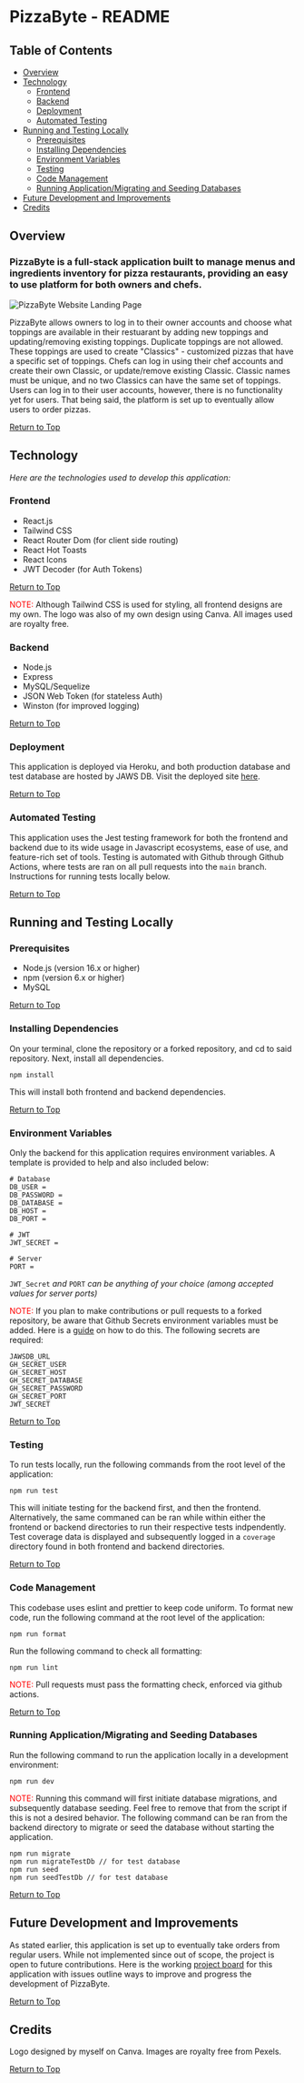 # PizzaByte - README

## Table of Contents
- [Overview](#overview)
- [Technology](#technology)
  - [Frontend](#frontend)
  - [Backend](#backend)
  - [Deployment](#deployment)
  - [Automated Testing](#automated-testing)
- [Running and Testing Locally](#running-and-testing-locally)
  - [Prerequisites](#prerequisites)
  - [Installing Dependencies](#installing-dependencies)
  - [Environment Variables](#environment-variables)
  - [Testing](#testing)
  - [Code Management](#code-management)
  - [Running Application/Migrating and Seeding Databases](#running-applicationmigrating-and-seeding-databases)
- [Future Development and Improvements](#future-development-and-improvements)
- [Credits](#credits)

## Overview

### PizzaByte is a full-stack application built to manage menus and ingredients inventory for pizza restaurants, providing an easy to use platform for both owners and chefs.

![PizzaByte Website Landing Page](./read_me_assets/PizzaByteImage.png)

PizzaByte allows owners to log in to their owner accounts and choose what toppings are available in their restuarant by adding new toppings and updating/removing existing toppings. Duplicate toppings are not allowed. These toppings are used to create "Classics" - customized pizzas that have a specific set of toppings. Chefs can log in using their chef accounts and create their own Classic, or update/remove existing Classic. Classic names must be unique, and no two Classics can have the same set of toppings. Users can log in to their user accounts, however, there is no functionality yet for users. That being said, the platform is set up to eventually allow users to order pizzas.

[Return to Top](#table-of-contents)


## Technology

_Here are the technologies used to develop this application:_

### Frontend

- React.js
- Tailwind CSS
- React Router Dom (for client side routing)
- React Hot Toasts
- React Icons
- JWT Decoder (for Auth Tokens)

[Return to Top](#table-of-contents)

<span style="color: red;">NOTE:</span> Although Tailwind CSS is used for styling, all frontend designs are my own. The logo was also of my own design using Canva. All images used are royalty free.

### Backend

- Node.js
- Express
- MySQL/Sequelize
- JSON Web Token (for stateless Auth)
- Winston (for improved logging)

[Return to Top](#table-of-contents)

### Deployment

This application is deployed via Heroku, and both production database and test database are hosted by JAWS DB.
Visit the deployed site <a href="https://toacins-pizza-byte-855681cbecff.herokuapp.com/" target="_blank">here</a>.

[Return to Top](#table-of-contents)

### Automated Testing

This application uses the Jest testing framework for both the frontend and backend due to its wide usage in Javascript ecosystems, ease of use, and feature-rich set of tools. Testing is automated with Github through Github Actions, where tests are ran on all pull requests into the `main` branch. Instructions for running tests locally below.

[Return to Top](#table-of-contents)

## Running and Testing Locally

### Prerequisites

- Node.js (version 16.x or higher)
- npm (version 6.x or higher)
- MySQL

[Return to Top](#table-of-contents)

### Installing Dependencies

On your terminal, clone the repository or a forked repository, and cd to said repository. Next, install all dependencies.

```
npm install
```

This will install both frontend and backend dependencies.

[Return to Top](#table-of-contents)

### Environment Variables

Only the backend for this application requires environment variables. A template is provided to help and also included below:

```
# Database
DB_USER =
DB_PASSWORD =
DB_DATABASE =
DB_HOST =
DB_PORT =

# JWT
JWT_SECRET =

# Server
PORT =
```

`JWT_Secret` _and_ `PORT` _can be anything of your choice (among accepted values for server ports)_

<span style="color: red;">NOTE:</span> If you plan to make contributions or pull requests to a forked repository, be aware that Github Secrets environment variables must be added. Here is a <a href="https://docs.github.com/en/actions/security-for-github-actions/security-guides/using-secrets-in-github-actions" target="_blank">guide</a> on how to do this. The following secrets are required:

```
JAWSDB_URL
GH_SECRET_USER
GH_SECRET_HOST
GH_SECRET_DATABASE
GH_SECRET_PASSWORD
GH_SECRET_PORT
JWT_SECRET
```

[Return to Top](#table-of-contents)

### Testing

To run tests locally, run the following commands from the root level of the application:

```
npm run test
```

This will initiate testing for the backend first, and then the frontend. Alternatively, the same commaned can be ran while within either the frontend or backend directories to run their respective tests indpendently. Test coverage data is displayed and subsequently logged in a `coverage` directory found in both frontend and backend directories.

[Return to Top](#table-of-contents)

### Code Management

This codebase uses eslint and prettier to keep code uniform. To format new code, run the following command at the root level of the application:

```
npm run format
```

Run the following command to check all formatting:
```
npm run lint
```

<span style="color: red;">NOTE:</span> Pull requests must pass the formatting check, enforced via github actions.

[Return to Top](#table-of-contents)

### Running Application/Migrating and Seeding Databases

Run the following command to run the application locally in a development environment:

```
npm run dev
```

<span style="color: red;">NOTE:</span>  Running this command will first initiate database migrations, and subsequently database seeding. Feel free to remove that from the script if this is not a desired behavior. The following command can be ran from the backend directory to migrate or seed the database without starting the application. 

```
npm run migrate
npm run migrateTestDb // for test database
npm run seed
npm run seedTestDb // for test database
```

[Return to Top](#table-of-contents)

## Future Development and Improvements

As stated earlier, this application is set up to eventually take orders from regular users. While not implemented since out of scope, the project is open to future contributions. Here is the working <a href="https://github.com/users/Toacin/projects/2" target="_blank">project board</a> for this application with issues outline ways to improve and progress the development of PizzaByte.

[Return to Top](#table-of-contents)

## Credits

Logo designed by myself on Canva.
Images are royalty free from Pexels.

[Return to Top](#table-of-contents)